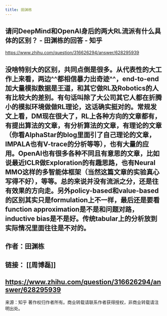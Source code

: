 ```yaml
---
title: 田渊栋
---
```


## 请问DeepMind和OpenAI身后的两大RL流派有什么具体的区别？ - 田渊栋的回答 - 知乎
https://www.zhihu.com/question/316626294/answer/628295939
## 没啥特别大的区别，共同点倒是很多。从代表性的大工作上来看，两边^^都相信暴力出奇迹^^，end-to-end加大量模拟数据是王道，和其它做RL及Robotics的人有比较大的差别。有句话叫除了大公司其它人都在折腾小的模拟环境做做RL理论，这话确实挺对的。常规发文上看，DM现在很大了，RL上各种方向的文章都有，有提出算法的文章，有分析算法的文章，有理论的文章（你看AlphaStar的blog里面引了自己理论的文章，IMPALA也有V-trace的分析等等），也有大量的应用。OpenAI也有很多各种不同且有意思的文章，比如说最近ICLR做Exploration的有趣思路，也有Neural MMO这样的多智能体框架（当然这篇文章的实验真心写得不好），等等。总的来说并没有流派之分，还是往有效果的方向走。另外policy-based和value-based的区别其实只是formulation上不一样，最后还是要看function approximation是不是和问题对路，inductive bias是不是好。传统tabular上的分析放到实际情况里面往往是不对的。
## 作者：田渊栋
## 链接： [[周博磊]]
## https://www.zhihu.com/question/316626294/answer/628295939
来源：知乎
著作权归作者所有。商业转载请联系作者获得授权，非商业转载请注明出处。
